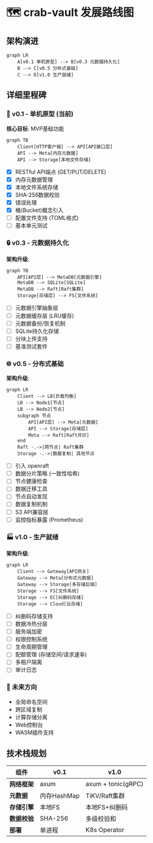 # 🗺 crab-vault 发展路线图

## 架构演进
```mermaid
graph LR
    A[v0.1 单机原型] --> B[v0.3 元数据持久化]
    B --> C[v0.5 分布式基础]
    C --> D[v1.0 生产就绪]
```

## 详细里程碑

### 🚀 v0.1 - 单机原型 (当前)
**核心目标**: MVP基础功能
```mermaid
graph TB
    Client[HTTP客户端] --> API[API接口层]
    API --> Meta[内存元数据]
    API --> Storage[本地文件存储]
```
- [x] RESTful API端点 (GET/PUT/DELETE)
- [x] 内存元数据管理
- [x] 本地文件系统存储
- [x] SHA-256数据校验
- [x] 错误处理
- [x] 桶(Bucket)概念引入
- [ ] 配置文件支持 (TOML格式)
- [ ] 基本单元测试

### 🔒 v0.3 - 元数据持久化
**架构升级**:
```mermaid
graph TB
    API[API层] --> MetaDB[元数据引擎]
    MetaDB --> SQLite[SQLite]
    MetaDB --> Raft[Raft集群]
    Storage[存储层] --> FS[文件系统]
```
- [ ] 元数据引擎抽象层
- [ ] 元数据缓存层 (LRU缓存)
- [ ] 元数据备份/恢复机制
- [ ] SQLite持久化存储
- [ ] 分块上传支持
- [ ] 基准测试套件

### 🌐 v0.5 - 分布式基础
**架构升级**:
```mermaid
graph LR
    Client --> LB[负载均衡]
    LB --> Node1[节点]
    LB --> Node2[节点]
    subgraph 节点
        API[API层] --> Meta[元数据]
        API --> Storage[存储层]
        Meta --> Raft[Raft共识]
    end
    Raft -.->|跨节点| Raft集群
    Storage -.->|数据复制| 其他节点
```
- [ ] 引入 openraft
- [ ] 数据分片策略 (一致性哈希)
- [ ] 节点健康检查
- [ ] 数据迁移工具
- [ ] 节点自动发现
- [ ] 数据复制机制
- [ ] S3 API兼容层
- [ ] 监控指标暴露 (Prometheus)

### 🏭 v1.0 - 生产就绪
**架构升级**:
```mermaid
graph LR
    Client --> Gateway[API网关]
    Gateway --> Meta[分布式元数据]
    Gateway --> Storage[多存储后端]
    Storage --> FS[文件系统]
    Storage --> EC[纠删码存储]
    Storage --> Cloud[云存储]
```
- [ ] 纠删码存储支持
- [ ] 数据冷热分层
- [ ] 服务端加密
- [ ] 权限控制系统
- [ ] 生命周期管理
- [ ] 配额管理 (存储空间/请求速率)
- [ ] 多租户隔离
- [ ] 审计日志

### 🔮 未来方向
- 全局命名空间
- 跨区域复制
- 计算存储分离
- Web控制台
- WASM插件支持

## 技术栈规划
| 组件         | v0.1       | v1.0              |
|--------------|------------|-------------------|
| **网络框架** | axum       | axum + tonic(gRPC)|
| **元数据**   | 内存HashMap| TiKV/Raft集群     |
| **存储引擎** | 本地FS     | 本地FS+纠删码     |
| **数据校验** | SHA-256    | 多级校验和        |
| **部署**     | 单进程     | K8s Operator      |

